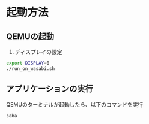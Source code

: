 # 起動方法

## QEMUの起動
1. ディスプレイの設定
```bash
export DISPLAY=0
./run_on_wasabi.sh
```

## アプリケーションの実行
QEMUのターミナルが起動したら、以下のコマンドを実行
```
saba
```